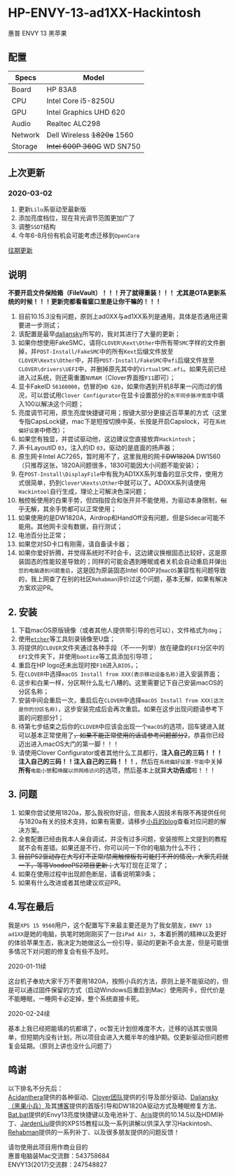 # HP-ENVY-13-ad1XX-Hackintosh

惠普 ENVY 13 黑苹果

## 配置

| Specs | Model |
| --- | --- |
| Board | HP 83A8 |
| CPU | Intel Core i5-8250U |
| GPU | Intel Graphics UHD 620 |
| Audio | Realtec ALC298 |
| Network | Dell Wireless ~~1820a~~ 1560 |
| Storage | ~~Intel 600P 360G~~ WD SN750 |

## 上次更新

### 2020-03-02

1. 更新`Lilu`系驱动至最新版
2. 添加亮度档位，现在背光调节范围更加广了
3. 调整`SSDT`结构
4. 今年6-8月份有机会可能考虑迁移到`OpenCore`

[往期更新](./ChangeLog.md)

## 说明

**不要开启文件保险箱（FileVault）！！！开了就得重装！！！**
**尤其是OTA更新系统的时候！！！更新完都看看窗口里是让你干嘛的！！！**
1. 目前10.15.3没有问题，原则上ad0XX与ad1XX系列是通用，具体是否通用还需要进一步测试；
2. 该配置是最早[daliansky](https://github.com/daliansky/)所写的，我对其进行了大量的更新；
3. 如果你想使用FakeSMC，请将`CLOVER\Kext\Other`中所有带`SMC`字样的文件删掉，并`POST-Install/FakeSMC`中的所有`Kext`后缀文件放至`CLOVER\Kexts\Other`中，并将`POST-Install/FakeSMC`中`efi`后缀文件放至`CLOVER\drivers\UEFI`中，并删掉原先其中的`VirtualSMC.efi`。如果先前已经进入过系统，则还需重置`NVRAM`（Clover界面按`F11`即可）；
4. 显卡FakeID `56160000`，仿冒的`HD 620`，如果你遇到开机8苹果一闪而过的情况，可以尝试用`Clover Configurator`在显卡设置部分的`水平同步脉冲宽度`中填入100以解决这个问题；
5. 亮度调节可用，原生亮度快捷键可用；按键大部分更接近百苹果的方式（这里专指CapsLock键，mac下是短按切换中英，长按是开启Capslock，可在`系统偏好设置`中修改）；
6. 如果您有独显，并尝试驱动他，这边建议您直接放弃`Hackintosh`；
7. 声卡LayoutID `03`，注入的ID `03`，驱动的是底面的扬声器；
8. 原生网卡Intel AC7265，暂时用不了，这里我用的网卡~~DW1820A~~ DW1560（只推荐这张，1820A问题很多，1830可能因大小问题不能安装）；
9. 在`POST-Install\DisplayFile`中有我为AD1XX系列准备的显示文件，使用方式很简单，扔到`Clover\Kexts\Other`中就可以了。AD0XX系列请使用`Hackintool`自行生成，理论上可解决色深问题；
10. 触控板使用的白果手势，但四指捏合和张开并不能使用，为驱动本身限制，~~似乎~~无解，其余手势都可以正常使用；
11. 如果使用的是DW1820A，Airdrop和HandOff没有问题，但是Sidecar可能不能用。其他网卡没有数据，自行测试；
12. 电池百分比正常；
13. 如果您对SD卡口有刚需，请自备读卡器；
14. 如果你爱好折腾，并觉得系统时不时会卡，这边建议换根固态比较好，这是原装固态的性能较差导致的；同样的可能会遇到睡眠或者关机会自动重启并弹出`您的电脑遇到问题重启`，这是因为原装固态Intel 600P对`macOS`兼容性有问题导致的，我上网查了在别的社区`Rehabman`评价过这个问题，基本无解，如果有解决方案欢迎PR。


## 2. 安装

1. 下载macOS原版镜像（或者其他人提供带引导的也可以），文件格式为`dmg`；
2. 使用[`etcher`](https://www.balena.io/etcher/)等工具刻录镜像至U盘；
3. 将提供的`CLOVER`文件夹通过各种手段（不一一列举）放在硬盘的`EFI`分区中的`EFI`文件夹下，并使用`bootice`等工具添加引导项；
4. 重启在HP logo还未出现时按`F10`进入`BIOS`，；
5. 在`CLOVER`中选择`macOS Install from XXX(表示移动设备名称)`进入安装界面；
6. 这步和白果一样，分区啊什么乱七八糟的。这里需要记下自己安装macOS的分区名称；
7. 安装中间会重启一次，重启后在`CLOVER`中选择`macOS Install from XXX(这次是你的分区名称)`，这步安装完成后会再次重启。如果在这步出现问题请参考下面的问题部分1；
8. 待第七步结束之后你的`CLOVER`中应该会出现一个`macOS`的选项，回车键进入就可以基本正常使用了~~，如果不能正常使用的话请参考问题部分2~~，恭喜你已经迈出进入macOS大门的第一脚！！！
9. 请使用Clover Configurator或者其他什么工具都行，**注入自己的三码！！！注入自己的三码！！注入自己的三码！！！**，然后在`系统偏好设置-节能`中关掉**所有**`电能小憩`和`唤醒以供网络访问`的选项，然后基本上就算**大功告成**啦！！！

## 3. 问题

1. 如果你尝试使用1820a，那么我祝你好运，但我本人因技术有限不再提供任何与1820a有关的技术支持，如果有需要，请移步[小兵的blog](https://blog.daliansky.net)查看对应问题的解决方案。
2. 全套配置已经由我本人亲自调试，并没有过多问题，安装按照上文提到的教程就不会有差错。如果还是不行，你可以问一下你的电脑为什么不行；
3. ~~目前PS2驱动存在大写灯不正常/禁用触控板有可能打不开的情况，大家先将就一下，等等VoodooPS2项目更新；~~大写灯现在正常了；
4. 如果在使用过程中出现颜色断层，请看说明第9条；
5. 如果有什么改进或者其他建议欢迎PR。

## 4.写在最后


我是`XPS 15 9560`用户，这个配置写下来最主要还是为了我女朋友，`ENVY 13 ad1XX`是她的电脑，执笔时她刚刚买了一台`iPad Air 3`，本着折腾的精神以及更好的体验苹果生态，我决定为她做这么一份引导，驱动的更新不会太差，但是可能很多情况下对问题的修复会有些不及时。<br />

2020-01-11续<br />

这台机子奉劝大家千万不要用1820A，按照小兵的方法，原则上是不能驱动的，但是可以通过固件保留的方式（启动Windows后重启到Mac）使用网卡，但代价是不能睡眠，一睡网卡必定掉，整个系统直接卡死。

2020-02-24续<br />

基本上我已经把能填的坑都填了，oc暂无计划但难度不大，迁移的话其实很简单，但短期内没有计划，所以项目会进入大概半年的维护期。仅更新驱动但问题修复会延期。（原则上讲也没什么问题了）

## 鸣谢

以下排名不分先后：<br>
[Acidanthera](https://github.com/acidanthera)提供的各种驱动、[Clover团队](https://github.com/CloverHackyColor)提供的引导及部分驱动、[Daliansky（黑果小兵）](https://github.com/daliansky/)及其[博客](https://blog.daliansky.net/)提供的首版引导和DW1820A驱动方式及睡眠修复方法、[Bat.bat](https://github.com/williambj1)提供的Envy13亮度快捷键以及电池补丁、[Aris](https://ariser.cn)提供的10.14.5以及HDMI补丁、[JardenLiu](https://github.com/jardenliu)提供的XPS15教程以及一系列讲解以供深入学习Hackintosh、[Rehabman](https://bitbucket.org/%7Be26fb9ce-5cc2-4e36-8576-7a8faae8e194%7D/)提供的一系列补丁、以及很多朋友提供的问题反馈！



请勿使用此项目用作商业目的<br>
惠普电脑装Mac交流群：543758684<br>
ENVY13(2017)交流群：247548827<br>
